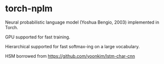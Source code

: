 # torch-nplm

Neural probabilistic language model (Yoshua Bengio, 2003) implemented in Torch.

GPU supported for fast training.

Hierarchical supported for fast softmax-ing on a large vocabulary. 

HSM borrowed from https://github.com/yoonkim/lstm-char-cnn
